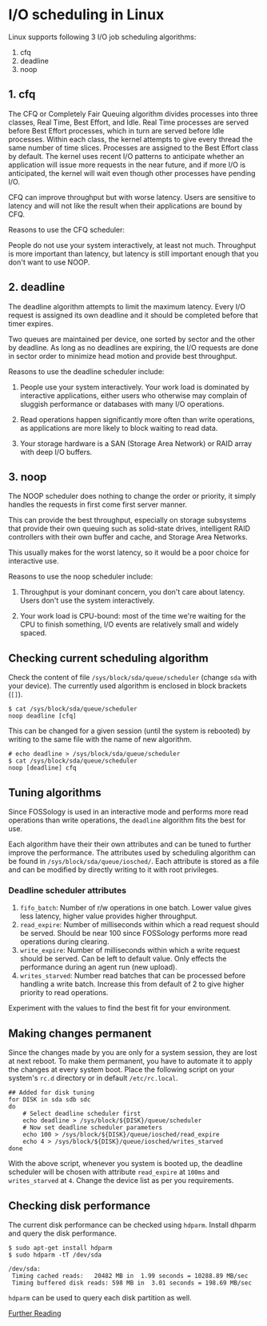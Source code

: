 # I/O scheduling in Linux
Linux supports following 3 I/O job scheduling algorithms:
1.  cfq
2.  deadline
3.  noop

## 1. cfq
The CFQ or Completely Fair Queuing algorithm divides processes into three classes, Real Time, Best Effort, and Idle.
Real Time processes are served before Best Effort processes, which in turn are served before Idle processes.
Within each class, the kernel attempts to give every thread the same number of time slices. Processes are assigned to the Best Effort class by default. The kernel uses recent I/O patterns to anticipate whether an application will issue more requests in the near future, and if more I/O is anticipated, the kernel will wait even though other processes have pending I/O.

CFQ can improve throughput but with worse latency. Users are sensitive to latency and will not like the result when their applications are bound by CFQ.

Reasons to use the CFQ scheduler:

People do not use your system interactively, at least not much. Throughput is more important than latency, but latency is still important enough that you don't want to use NOOP.

## 2. deadline
The deadline algorithm attempts to limit the maximum latency. Every I/O request is assigned its own deadline and it should be completed before that timer expires.

Two queues are maintained per device, one sorted by sector and the other by deadline. As long as no deadlines are expiring, the I/O requests are done in sector order to minimize head motion and provide best throughput.

Reasons to use the deadline scheduler include:

1.  People use your system interactively. Your work load is dominated by interactive applications, either users who otherwise may complain of sluggish performance or databases with many I/O operations.

2.  Read operations happen significantly more often than write operations, as applications are more likely to block waiting to read data.

3.  Your storage hardware is a SAN (Storage Area Network) or RAID array with deep I/O buffers.

## 3. noop
The NOOP scheduler does nothing to change the order or priority, it simply handles the requests in first come first server manner.

This can provide the best throughput, especially on storage subsystems that provide their own queuing such as solid-state drives, intelligent RAID controllers with their own buffer and cache, and Storage Area Networks.

This usually makes for the worst latency, so it would be a poor choice for interactive use.

Reasons to use the noop scheduler include:

1.  Throughput is your dominant concern, you don't care about latency. Users don't use the system interactively.

2.  Your work load is CPU-bound: most of the time we're waiting for the CPU to finish something, I/O events are relatively small and widely spaced.

## Checking current scheduling algorithm
Check the content of file `/sys/block/sda/queue/scheduler` (change `sda` with your device). The currently used algorithm is enclosed in block brackets (``[]``).

```
$ cat /sys/block/sda/queue/scheduler
noop deadline [cfq]
```

This can be changed for a given session (until the system is rebooted) by writing to the same file with the name of new algorithm.

```
# echo deadline > /sys/block/sda/queue/scheduler
$ cat /sys/block/sda/queue/scheduler
noop [deadline] cfq
```

## Tuning algorithms
Since FOSSology is used in an interactive mode and performs more read operations than write operations, the `deadline` algorithm fits the best for use.

Each algorithm have their their own attributes and can be tuned to further improve the performance. The attributes used by scheduling algorithm can be found in `/sys/block/sda/queue/iosched/`. Each attribute is stored as a file and can be modified by directly writing to it with root privileges.
### Deadline scheduler attributes
1.  `fifo_batch`: Number of r/w operations in one batch. Lower value gives less latency, higher value provides higher throughput.
2.  `read_expire`: Number of milliseconds within which a read request should be served. Should be near 100 since FOSSology performs more read operations during clearing.
3.  `write_expire`: Number of milliseconds within which a write request should be served. Can be left to default value. Only effects the performance during an agent run (new upload).
4.  `writes_starved`: Number read batches that can be processed before handling a write batch. Increase this from default of 2 to give higher priority to read operations.

Experiment with the values to find the best fit for your environment.
## Making changes permanent
Since the changes made by you are only for a system session, they are lost at next reboot. To make them permanent, you have to automate it to apply the changes at every system boot. Place the following script on your system's `rc.d` directory or in default `/etc/rc.local`.

```
## Added for disk tuning
for DISK in sda sdb sdc
do
	# Select deadline scheduler first
	echo deadline > /sys/block/${DISK}/queue/scheduler
	# Now set deadline scheduler parameters
	echo 100 > /sys/block/${DISK}/queue/iosched/read_expire
	echo 4 > /sys/block/${DISK}/queue/iosched/writes_starved
done
```

With the above script, whenever you system is booted up, the deadline scheduler will be chosen with attribute `read_expire` at `100ms` and `writes_starved` at `4`. Change the device list as per you requirements.

## Checking disk performance
The current disk performance can be checked using `hdparm`. Install dhparm and query the disk performance.
```
$ sudo apt-get install hdparm
$ sudo hdparm -tT /dev/sda

/dev/sda:
 Timing cached reads:   20482 MB in  1.99 seconds = 10288.89 MB/sec
 Timing buffered disk reads: 598 MB in  3.01 seconds = 198.69 MB/sec
```
`hdparm` can be used to query each disk partition as well.

[Further Reading](https://cromwell-intl.com/open-source/performance-tuning/disks.html)